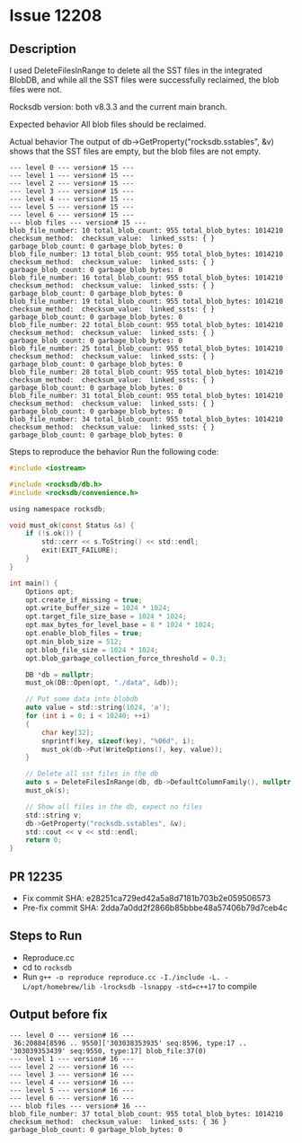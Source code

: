 # Issue 12208

## Description
I used DeleteFilesInRange to delete all the SST files in the integrated BlobDB,
and while all the SST files were successfully reclaimed, the blob files were not.

Rocksdb version: both v8.3.3 and the current main branch.

Expected behavior
All blob files should be reclaimed.

Actual behavior
The output of db->GetProperty("rocksdb.sstables", &v) shows that the SST files are empty, but the blob files are not empty.
```
--- level 0 --- version# 15 ---
--- level 1 --- version# 15 ---
--- level 2 --- version# 15 ---
--- level 3 --- version# 15 ---
--- level 4 --- version# 15 ---
--- level 5 --- version# 15 ---
--- level 6 --- version# 15 ---
--- blob files --- version# 15 ---
blob_file_number: 10 total_blob_count: 955 total_blob_bytes: 1014210 checksum_method:  checksum_value:  linked_ssts: { } garbage_blob_count: 0 garbage_blob_bytes: 0
blob_file_number: 13 total_blob_count: 955 total_blob_bytes: 1014210 checksum_method:  checksum_value:  linked_ssts: { } garbage_blob_count: 0 garbage_blob_bytes: 0
blob_file_number: 16 total_blob_count: 955 total_blob_bytes: 1014210 checksum_method:  checksum_value:  linked_ssts: { } garbage_blob_count: 0 garbage_blob_bytes: 0
blob_file_number: 19 total_blob_count: 955 total_blob_bytes: 1014210 checksum_method:  checksum_value:  linked_ssts: { } garbage_blob_count: 0 garbage_blob_bytes: 0
blob_file_number: 22 total_blob_count: 955 total_blob_bytes: 1014210 checksum_method:  checksum_value:  linked_ssts: { } garbage_blob_count: 0 garbage_blob_bytes: 0
blob_file_number: 25 total_blob_count: 955 total_blob_bytes: 1014210 checksum_method:  checksum_value:  linked_ssts: { } garbage_blob_count: 0 garbage_blob_bytes: 0
blob_file_number: 28 total_blob_count: 955 total_blob_bytes: 1014210 checksum_method:  checksum_value:  linked_ssts: { } garbage_blob_count: 0 garbage_blob_bytes: 0
blob_file_number: 31 total_blob_count: 955 total_blob_bytes: 1014210 checksum_method:  checksum_value:  linked_ssts: { } garbage_blob_count: 0 garbage_blob_bytes: 0
blob_file_number: 34 total_blob_count: 955 total_blob_bytes: 1014210 checksum_method:  checksum_value:  linked_ssts: { } garbage_blob_count: 0 garbage_blob_bytes: 0
```
Steps to reproduce the behavior
Run the following code:
```c
#include <iostream>

#include <rocksdb/db.h>
#include <rocksdb/convenience.h>

using namespace rocksdb;

void must_ok(const Status &s) {
    if (!s.ok()) {
        std::cerr << s.ToString() << std::endl;
        exit(EXIT_FAILURE);
    }
}

int main() {
    Options opt;
    opt.create_if_missing = true;
    opt.write_buffer_size = 1024 * 1024;
    opt.target_file_size_base = 1024 * 1024;
    opt.max_bytes_for_level_base = 8 * 1024 * 1024;
    opt.enable_blob_files = true;
    opt.min_blob_size = 512;
    opt.blob_file_size = 1024 * 1024;
    opt.blob_garbage_collection_force_threshold = 0.3;

    DB *db = nullptr;
    must_ok(DB::Open(opt, "./data", &db));

    // Put some data into blobdb
    auto value = std::string(1024, 'a');
    for (int i = 0; i < 10240; ++i)
    {
        char key[32];
        snprintf(key, sizeof(key), "%06d", i);
        must_ok(db->Put(WriteOptions(), key, value));
    }

    // Delete all sst files in the db
    auto s = DeleteFilesInRange(db, db->DefaultColumnFamily(), nullptr, nullptr, true);
    must_ok(s);

    // Show all files in the db, expect no files
    std::string v;
    db->GetProperty("rocksdb.sstables", &v);
    std::cout << v << std::endl;
    return 0;
}
```
## PR 12235
- Fix commit SHA: e28251ca729ed42a5a8d7181b703b2e059506573
- Pre-fix commit SHA: 2dda7a0dd2f2866b85bbbe48a57406b79d7ceb4c

## Steps to Run
- Reproduce.cc
- cd to `rocksdb`
- Run `g++ -o reproduce reproduce.cc -I./include -L. -L/opt/homebrew/lib -lrocksdb -lsnappy -std=c++17` to compile



## Output before fix
```
--- level 0 --- version# 16 ---
 36:20884[8596 .. 9550]['303038353935' seq:8596, type:17 .. '303039353439' seq:9550, type:17] blob_file:37(0)
--- level 1 --- version# 16 ---
--- level 2 --- version# 16 ---
--- level 3 --- version# 16 ---
--- level 4 --- version# 16 ---
--- level 5 --- version# 16 ---
--- level 6 --- version# 16 ---
--- blob files --- version# 16 ---
blob_file_number: 37 total_blob_count: 955 total_blob_bytes: 1014210 checksum_method:  checksum_value:  linked_ssts: { 36 } garbage_blob_count: 0 garbage_blob_bytes: 0
```